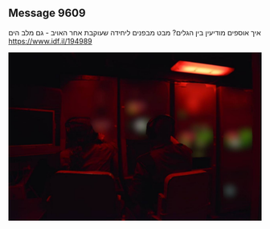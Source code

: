 ## Message 9609

איך אוספים מודיעין בין הגלים?
מבט מבפנים ליחידה שעוקבת אחר האויב - גם מלב הים
https://www.idf.il/194989

![Photo](./9609/9609_photo.jpg)
